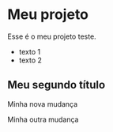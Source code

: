 # Meu projeto

Esse é o meu projeto teste.
- texto 1
- texto 2

## Meu segundo título
Minha nova mudança

Minha outra mudança